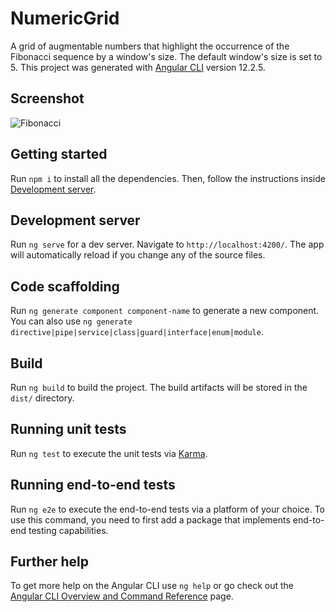 # NumericGrid

A grid of augmentable numbers that highlight the occurrence of the Fibonacci sequence by a window's size. The default window's size is set to 5.
This project was generated with [Angular CLI](https://github.com/angular/angular-cli) version 12.2.5.

## Screenshot

![Fibonacci](https://raw.githubusercontent.com/triggergroup/FibonacciGrid/main/Screenshots/localhost_4200_.png)

## Getting started

Run `npm i` to install all the dependencies. Then, follow the instructions inside [Development server](#development-server).

## Development server

Run `ng serve` for a dev server. Navigate to `http://localhost:4200/`. The app will automatically reload if you change any of the source files.

## Code scaffolding

Run `ng generate component component-name` to generate a new component. You can also use `ng generate directive|pipe|service|class|guard|interface|enum|module`.

## Build

Run `ng build` to build the project. The build artifacts will be stored in the `dist/` directory.

## Running unit tests

Run `ng test` to execute the unit tests via [Karma](https://karma-runner.github.io).

## Running end-to-end tests

Run `ng e2e` to execute the end-to-end tests via a platform of your choice. To use this command, you need to first add a package that implements end-to-end testing capabilities.

## Further help

To get more help on the Angular CLI use `ng help` or go check out the [Angular CLI Overview and Command Reference](https://angular.io/cli) page.
